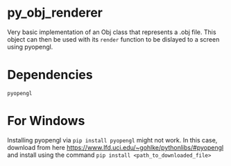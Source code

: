 # py_obj_renderer
Very basic implementation of an Obj class that represents a .obj file. This object can then be used with its ```render``` function to be dislayed to a screen using pyopengl.

# Dependencies
```pyopengl```

# For Windows
Installing pyopengl via ```pip install pyopengl``` might not work. In this case, download from here https://www.lfd.uci.edu/~gohlke/pythonlibs/#pyopengl
and install using the command ```pip install <path_to_downloaded_file>```
